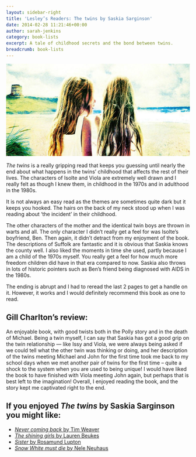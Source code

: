 ```yaml
---
layout: sidebar-right
title: 'Lesley’s Readers: The twins by Saskia Sarginson'
date: 2014-02-28 11:21:46+00:00
author: sarah-jenkins
category: book-lists
excerpt: A tale of childhood secrets and the bond between twins.
breadcrumb: book-lists
---
```

![The twins by Saskia Sarginson](/images/featured/featured-the-twins.jpg)

<cite>The twins</cite> is a really gripping read that keeps you guessing until nearly the end about what happens in the twins&#8217; childhood that affects the rest of their lives. The characters of Isolte and Viola are extremely well drawn and I really felt as though I knew them, in childhood in the 1970s and in adulthood in the 1980s.

It is not always an easy read as the themes are sometimes quite dark but it keeps you hooked. The hairs on the back of my neck stood up when I was reading about &#8216;the incident&#8217; in their childhood.

The other characters of the mother and the identical twin boys are thrown in warts and all. The only character I didn&#8217;t really get a feel for was Isolte&#8217;s boyfriend, Ben. Then again, it didn&#8217;t detract from my enjoyment of the book. The descriptions of Suffolk are fantastic and it is obvious that Saskia knows the county well. I also liked the moments in time she used, partly because I am a child of the 1970s myself. You really get a feel for how much more freedom children did have in that era compared to now. Saskia also throws in lots of historic pointers such as Ben&#8217;s friend being diagnosed with AIDS in the 1980s.

The ending is abrupt and I had to reread the last 2 pages to get a handle on it. However, it works and I would definitely recommend this book as one to read.

## Gill Charlton&#8217;s review:

An enjoyable book, with good twists both in the Polly story and in the death of Michael. Being a twin myself, I can say that Saskia has got a good grip on the twin relationship — like Issy and Viola, we were always being asked if we could tell what the other twin was thinking or doing, and her description of the twins meeting Michael and John for the first time took me back to my school days when we met another pair of twins for the first time – quite a shock to the system when you are used to being unique! I would have liked the book to have finished with Viola meeting John again, but perhaps that is best left to the imagination! Overall, I enjoyed reading the book, and the story kept me captivated right to the end.

## If you enjoyed <cite>The twins</cite> by Saskia Sarginson you might like:

* [<cite>Never coming back</cite> by Tim Weaver](https://suffolk.spydus.co.uk/cgi-bin/spydus.exe/ENQ/OPAC/BIBENQ/5875553?QRY=CTIBIB%3C%20IRN(22822002)&QRYTEXT=Never%20coming%20back)
* [<cite>The shining girls</cite> by Lauren Beukes](https://suffolk.spydus.co.uk/cgi-bin/spydus.exe/ENQ/OPAC/BIBENQ/5876822?QRY=CTIBIB%3C%20IRN(19767893)&QRYTEXT=The%20shining%20girls)
* [<cite>Sister</cite> by Rosamund Lupton](https://suffolk.spydus.co.uk/cgi-bin/spydus.exe/ENQ/OPAC/BIBENQ/5876528?QRY=CTIBIB%3C%20IRN(158892)&QRYTEXT=Sister)
* [<cite>Snow White must die</cite> by Nele Neuhaus](https://suffolk.spydus.co.uk/cgi-bin/spydus.exe/ENQ/OPAC/BIBENQ/5876361?QRY=CTIBIB%3C%20IRN(22387649)&QRYTEXT=Snow%20White%20must%20die)
